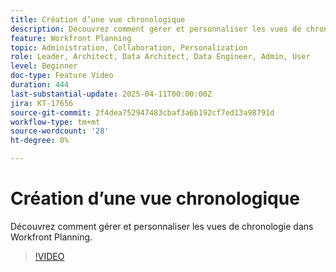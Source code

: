 ```yaml
---
title: Création d’une vue chronologique
description: Découvrez comment gérer et personnaliser les vues de chronologie dans Workfront Planning.
feature: Workfront Planning
topic: Administration, Collaboration, Personalization
role: Leader, Architect, Data Architect, Data Engineer, Admin, User
level: Beginner
doc-type: Feature Video
duration: 444
last-substantial-update: 2025-04-11T00:00:00Z
jira: KT-17656
source-git-commit: 2f4dea752947483cbaf3a6b192cf7ed13a98791d
workflow-type: tm+mt
source-wordcount: '28'
ht-degree: 0%

---
```



# Création d’une vue chronologique

Découvrez comment gérer et personnaliser les vues de chronologie dans Workfront Planning.

>[!VIDEO](https://video.tv.adobe.com/v/3457601/?learn=on&enablevpops)
